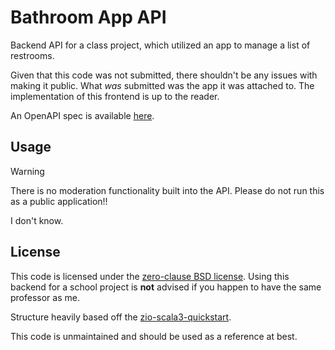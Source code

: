 # Bathroom App API

Backend API for a class project, which utilized an app to manage a list of restrooms.

Given that this code was not submitted, there shouldn't be any issues with making it public.
What _was_ submitted was the app it was attached to.
The implementation of this frontend is up to the reader.

An OpenAPI spec is available [here](docs/api.yaml).

## Usage

> [!WARNING]
> There is no moderation functionality built into the API.
> Please do not run this as a public application!!

I don't know.

## License

This code is licensed under the [zero-clause BSD license](LICENSE.txt).
Using this backend for a school project is **not** advised if you happen to have the same professor as me.

Structure heavily based off the [zio-scala3-quickstart](https://github.com/ScalaConsultants/zio-scala3-quickstart.g8/tree/master).

This code is unmaintained and should be used as a reference at best.
